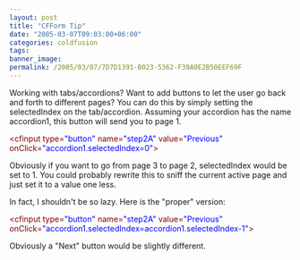 ```yaml
---
layout: post
title: "CFForm Tip"
date: "2005-03-07T09:03:00+06:00"
categories: coldfusion 
tags: 
banner_image: 
permalink: /2005/03/07/7D7D1391-B023-5362-F39A0E2B50EEF69F
---
```


Working with tabs/accordions? Want to add buttons to let the user go back and forth to different pages? You can do this by simply setting the selectedIndex on the tab/accordion. Assuming your accordion has the name accordion1, this button will send you to page 1.

<div class="code"><FONT COLOR=MAROON>&lt;cfinput type=<FONT COLOR=BLUE>"button"</FONT> name=<FONT COLOR=BLUE>"step2A"</FONT> value=<FONT COLOR=BLUE>"Previous"</FONT> onClick=<FONT COLOR=BLUE>"accordion1.selectedIndex=0"</FONT>&gt;</FONT></div>

Obviously if you want to go from page 3 to page 2, selectedIndex would be set to 1. You could probably rewrite this to sniff the current active page and just set it to a value one less.

In fact, I shouldn't be so lazy. Here is the "proper" version:

<div class="code"><FONT COLOR=MAROON>&lt;cfinput type=<FONT COLOR=BLUE>"button"</FONT> name=<FONT COLOR=BLUE>"step2A"</FONT> value=<FONT COLOR=BLUE>"Previous"</FONT> onClick=<FONT COLOR=BLUE>"accordion1.selectedIndex=accordion1.selectedIndex-1"</FONT>&gt;</FONT></div>

Obviously a "Next" button would be slightly different.